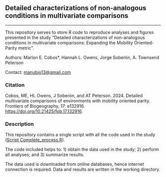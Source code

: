 ## Detailed characterizations of non-analogous conditions in multivariate comparisons

<hr>

This repository serves to store R code to reproduce analyses and figures 
presented in the study "Detailed characterizations of non-analogous 
conditions in multivariate comparisons: Expanding the Mobility Oriented-Parity 
metric".

Authors: Marlon E. Cobos*, Hannah L. Owens, Jorge Soberón, A. Townsend Peterson

Contact: manubio13@gmail.com

### Citation

Cobos, ME, HL Owens, J Soberón, and AT Peterson. 2024. Detailed multivariate 
comparisons of environments with mobility oriented parity. Frontiers of 
Biogeography, 17: e132916. https://doi.org/10.21425/fob.17.132916.


### Description

This repository contains a single script with all the code used in the study
([Script Complete_process.R](https://github.com/marlonecobos/new_MOP/blob/main/Scripts/Complete_process.R)).

The code included helps to: 1) obtain the data used in the study; 2) perform all
analyses; and 3) summarize results.

The data used is downloaded from online databases, hence internet connection is
required. Data and results are written in the working directory.
